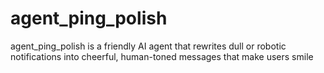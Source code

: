# agent_ping_polish
agent_ping_polish is a friendly AI agent that rewrites dull or robotic notifications into cheerful, human-toned messages that make users smile
